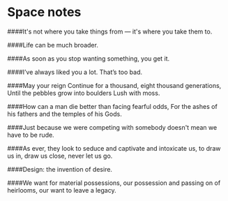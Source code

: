 # Space notes

####It's not where you take things from — it's where you take them to.

####Life can be much broader.

####As soon as you stop wanting something, you get it.

####I’ve always liked you a lot. That’s too bad.

####May your reign Continue for a thousand, eight thousand generations, Until the pebbles grow into boulders Lush with moss.

####How can a man die better than facing fearful odds, For the ashes of his fathers and the temples of his Gods.

####Just because we were competing with somebody doesn't mean we have to be rude.


####As ever, they look to seduce and captivate and intoxicate us, to draw us in, draw us close, never let us go.

####Design: the invention of desire.

####We want for material possessions, our possession and passing on of heirlooms, our want to leave a legacy.

####